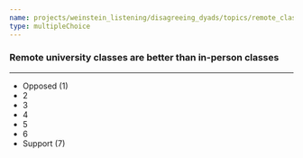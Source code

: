 ```yaml
---
name: projects/weinstein_listening/disagreeing_dyads/topics/remote_classes.md
type: multipleChoice
---
```


### Remote university classes are better than in-person classes

---

- Opposed (1)
- 2
- 3
- 4
- 5
- 6
- Support (7)
